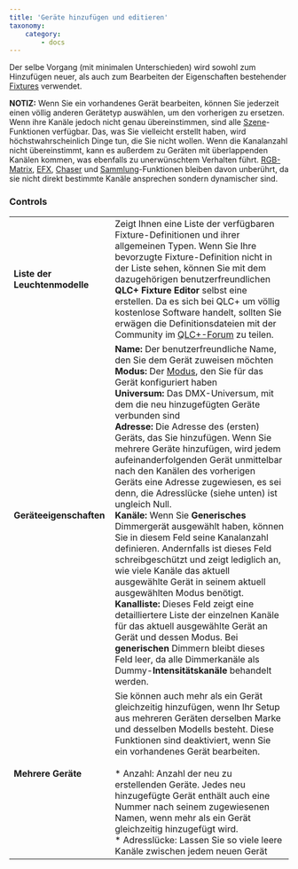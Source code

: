 ```yaml
---
title: 'Geräte hinzufügen und editieren'
taxonomy:
    category:
        - docs
---
```


Der selbe Vorgang (mit minimalen Unterschieden) wird sowohl zum Hinzufügen neuer, als auch zum Bearbeiten der Eigenschaften bestehender [Fixtures](/basics/glossary-and-concepts#fixtures) verwendet.

**NOTIZ:** Wenn Sie ein vorhandenes Gerät bearbeiten, können Sie jederzeit einen völlig anderen Gerätetyp auswählen, um den vorherigen zu ersetzen. Wenn ihre Kanäle jedoch nicht genau übereinstimmen, sind alle [Szene](/basics/glossary-and-concepts#szene)-Funktionen verfügbar. Das, was Sie vielleicht erstellt haben, wird höchstwahrscheinlich Dinge tun, die Sie nicht wollen. Wenn die Kanalanzahl nicht übereinstimmt, kann es außerdem zu Geräten mit überlappenden Kanälen kommen, was ebenfalls zu unerwünschtem Verhalten führt. [RGB-Matrix](/basics/glossary-and-concepts#rgb-matrix), [EFX](/basics/glossary-and-concepts#efx), [Chaser](/basics/glossary-and-concepts#chaser) und [Sammlung](/basics/glossary-and-concepts#sammlung)-Funktionen bleiben davon unberührt, da sie nicht direkt bestimmte Kanäle ansprechen sondern dynamischer sind.

### Controls

|     |     |
| --- | --- |
| **Liste der Leuchtenmodelle** | Zeigt Ihnen eine Liste der verfügbaren Fixture-Definitionen und ihrer allgemeinen Typen. Wenn Sie Ihre bevorzugte Fixture-Definition nicht in der Liste sehen, können Sie mit dem dazugehörigen benutzerfreundlichen **QLC+ Fixture Editor** selbst eine erstellen. Da es sich bei QLC+ um völlig kostenlose Software handelt, sollten Sie erwägen die Definitionsdateien mit der Community im [QLC+-Forum](https://www.qlcplus.org/forum/viewforum.php?f=3) zu teilen. |
| **Geräteeigenschaften** | **Name:** Der benutzerfreundliche Name, den Sie dem Gerät zuweisen möchten<br>**Modus:** Der [Modus](/basics/glossary-and-concepts#gerätemodus), den Sie für das Gerät konfiguriert haben<br>**Universum:** Das DMX-Universum, mit dem die neu hinzugefügten Geräte verbunden sind<br>**Adresse:** Die Adresse des (ersten) Geräts, das Sie hinzufügen. Wenn Sie mehrere Geräte hinzufügen, wird jedem aufeinanderfolgenden Gerät unmittelbar nach den Kanälen des vorherigen Geräts eine Adresse zugewiesen, es sei denn, die Adresslücke (siehe unten) ist ungleich Null.<br>**Kanäle:** Wenn Sie **Generisches** Dimmergerät ausgewählt haben, können Sie in diesem Feld seine Kanalanzahl definieren. Andernfalls ist dieses Feld schreibgeschützt und zeigt lediglich an, wie viele Kanäle das aktuell ausgewählte Gerät in seinem aktuell ausgewählten Modus benötigt.<br>**Kanalliste:** Dieses Feld zeigt eine detailliertere Liste der einzelnen Kanäle für das aktuell ausgewählte Gerät an Gerät und dessen Modus. Bei **generischen** Dimmern bleibt dieses Feld leer, da alle Dimmerkanäle als Dummy-**Intensitätskanäle** behandelt werden. |
| **Mehrere Geräte** | Sie können auch mehr als ein Gerät gleichzeitig hinzufügen, wenn Ihr Setup aus mehreren Geräten derselben Marke und desselben Modells besteht. Diese Funktionen sind deaktiviert, wenn Sie ein vorhandenes Gerät bearbeiten.<br><br>* Anzahl: Anzahl der neu zu erstellenden Geräte. Jedes neu hinzugefügte Gerät enthält auch eine Nummer nach seinem zugewiesenen Namen, wenn mehr als ein Gerät gleichzeitig hinzugefügt wird.<br>* Adresslücke: Lassen Sie so viele leere Kanäle zwischen jedem neuen Gerät |